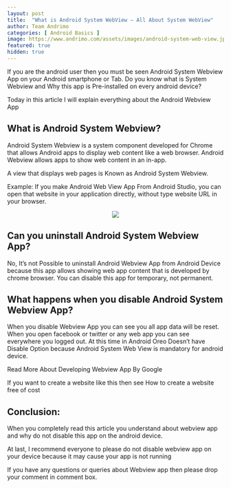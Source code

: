 ```yaml
---
layout: post
title:  "What is Android System WebView – All About System WebView"
author: Team Andrimo
categories: [ Android Basics ]
image: https://www.andrimo.com/assets/images/android-system-web-view.jpg
featured: true
hidden: true
---
```


If you are the android user then you must be seen Android System Webview App on your  Android smartphone or Tab. Do you know what is System Webview and Why this app is Pre-installed on every android device?

Today in this article I will explain everything about the Android Webview App

## What is Android System Webview?

Android System Webview is a system component developed for Chrome that allows Android apps to display web content like a web browser. Android Webview allows apps to show web content in an in-app.

A view that displays web pages is Known as Android System Webview.

Example: If you make Android Web View App From Android Studio, you can open that website in your application directly, without type website URL in your browser.

<p align="center">
  <img src="https://www.andrimo.com/assets/images/what-is-android-system-webview.jpg">
</p>

## Can you uninstall Android System Webview App?

No, It’s not Possible to uninstall Android Webview App from Android Device because this app allows showing web app content that is developed by chrome browser. You can disable this app for temporary, not permanent.

## What happens when you disable Android System Webview App?

When you disable Webview App you can see you all app data will be reset. When you open facebook or twitter or any web app you can see everywhere you logged out. At this time in Android Oreo Doesn’t have Disable Option because Android System Web View is mandatory for android device.

Read More About Developing Webview App By Google

If you want to create a website like this then see How to create a website free of cost

## Conclusion:

When you completely read this article you understand about webview app and why do not disable this app on the android device.

At last, I recommend everyone to please do not disable webview app on your device because it may cause your app is not running

If you have any questions or queries about Webview app then please drop your comment in comment box.
